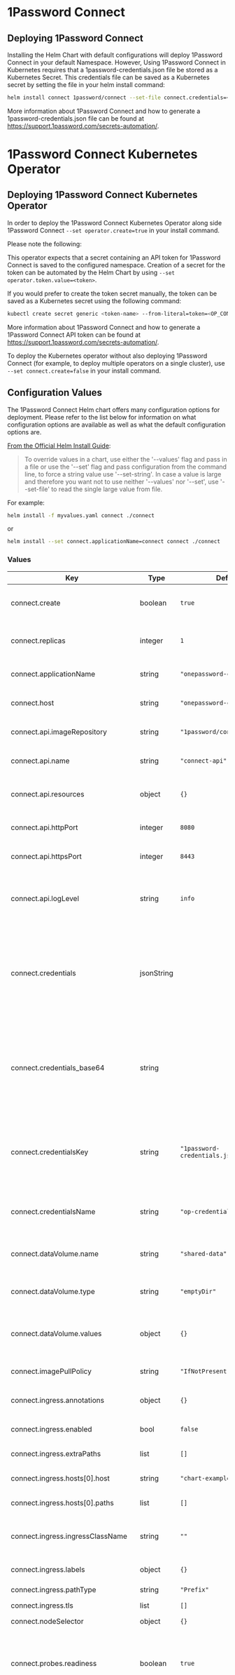 # 1Password Connect

## Deploying 1Password Connect

Installing the Helm Chart with default configurations will deploy 1Password Connect in your default Namespace. However, Using 1Password Connect in Kubernetes requires that a 1password-credentials.json file be stored as a Kubernetes Secret. This credentials file can be saved as a Kubernetes secret by setting the file in your helm install command:

```bash
helm install connect 1password/connect --set-file connect.credentials=<path/to/1password-credentials.json>
```

More information about 1Password Connect and how to generate a 1password-credentials.json file can be found at <https://support.1password.com/secrets-automation/>.

# 1Password Connect Kubernetes Operator

## Deploying 1Password Connect Kubernetes Operator

In order to deploy the 1Password Connect Kubernetes Operator along side 1Password Connect `--set operator.create=true` in your install command.

Please note the following:

This operator expects that a secret containing an API token for 1Password Connect is saved to the configured namespace.
Creation of a secret for the token can be automated by the Helm Chart by using `--set operator.token.value=<token>`.

If you would prefer to create the token secret manually, the token can be saved as a Kubernetes secret using the following command:

```sh
kubectl create secret generic <token-name> --from-literal=token=<OP_CONNECT_TOKEN> --namespace=<namespace>
```

More information about 1Password Connect and how to generate a 1Password Connect API token can be found at <https://support.1password.com/secrets-automation/>.

To deploy the Kubernetes operator without also deploying 1Password Connect (for example, to deploy multiple operators on a single cluster), use `--set connect.create=false` in your install command.

## Configuration Values

The 1Password Connect Helm chart offers many configuration options for deployment. Please refer to the list below for information on what configuration options are available as well as what the default configuration options are.

[From the Official Helm Install Guide](https://helm.sh/docs/helm/helm_install/#helm-install):

>To override values in a chart, use either the '--values' flag and pass in a file or use the '--set' flag and pass configuration from the command line, to force a string value use '--set-string'. In case a value is large and therefore you want not to use neither '--values' nor '--set', use '--set-file' to read the single large value from file.

For example:

```sh
helm install -f myvalues.yaml connect ./connect
```

or

```sh
helm install --set connect.applicationName=connect connect ./connect
```

### Values

| Key                                 | Type | Default | Description                                                                                                                                                                                        |
|-------------------------------------|------|---------|----------------------------------------------------------------------------------------------------------------------------------------------------------------------------------------------------|
| connect.create                      | boolean | `true` | Denotes whether the 1Password Connect server will be deployed                                                                                                                                      |
| connect.replicas                    | integer | `1` | The number of replicas to run the 1Password Connect deployment                                                                                                                                     |
| connect.applicationName             | string | `"onepassword-connect"` | The name of 1Password Connect Application                                                                                                                                                          |
| connect.host                        | string | `"onepassword-connect"` | The name of 1Password Connect Host                                                                                                                                                                 |
| connect.api.imageRepository         | string | `"1password/connect-api` | The 1Password Connect API repository                                                                                                                                                               |
| connect.api.name                    | string | `"connect-api"` | The name of the 1Password Connect API container                                                                                                                                                    |
| connect.api.resources               | object | `{}` | The resources requests/limits for the 1Password Connect API pod                                                                                                                                    |
| connect.api.httpPort                | integer | `8080` | The port the Connect API is served on when TLS is disabled                                                                                                                                         |
| connect.api.httpsPort               | integer | `8443` | The port the Connect API is served on when TLS is enabled                                                                                                                                          |
| connect.api.logLevel                | string | `info` | Log level of the Connect API container. Valid options are: trace, debug, info, warn, error.                                                                                                        |
| connect.credentials                 | jsonString |  | Contents of the 1password-credentials.json file for Connect. Can be set be adding `--set-file connect.credentials=<path/to/1password-credentials.json>` to your helm install command               |
| connect.credentials_base64          | string |  | Base64-encoded contents of the 1password-credentials.json file for Connect. This can be used instead of `connect.credentials` in case supplying raw JSON to `connect.credentials` leads to issues. |
| connect.credentialsKey              | string | `"1password-credentials.json"` | The key for the 1Password Connect Credentials stored in the credentials secret, the credentials must be encoded as a base64 string                                                                 |
| connect.credentialsName             | string | `"op-credentials"` | The name of Kubernetes Secret containing the 1Password Connect credentials                                                                                                                         |
| connect.dataVolume.name             | string | `"shared-data"` | The name of the shared volume used between 1Password Connect Containers                                                                                                                            |
| connect.dataVolume.type             | string | `"emptyDir"` | The type of the shared volume used between 1Password Connect Containers                                                                                                                            |
| connect.dataVolume.values           | object | `{}` | Desribes the fields and values for configuration of shared volume for 1Password Connect                                                                                                            |
| connect.imagePullPolicy             | string | `"IfNotPresent"` | The 1Password Connect API image pull policy                                                                                                                                                        |
| connect.ingress.annotations         | object | `{}` | The 1Password Connect Ingress Annotations                                                                                                                                                          |
| connect.ingress.enabled             | bool | `false` | The boolean value to enable/disable the 1Password Connect                                                                                                                                          |
| connect.ingress.extraPaths          | list | `[]` | Additional Ingress Paths                                                                                                                                                                           |
| connect.ingress.hosts[0].host       | string | `"chart-example.local"` | The 1Password Connect Ingress Hostname                                                                                                                                                             |
| connect.ingress.hosts[0].paths      | list | `[]` | The 1Password Connect Ingress Path                                                                                                                                                                 |
| connect.ingress.ingressClassName    | string | `""` | Optionally use ingressClassName instead of deprecated annotation.                                                                                                                                  |
| connect.ingress.labels              | object | `{}` | Ingress labels for 1Password Connect                                                                                                                                                               |
| connect.ingress.pathType            | string | `"Prefix"` | Ingress PathType see [docs](https://kubernetes.io/docs/concepts/services-networking/ingress/#path-types)                                                                                           |
| connect.ingress.tls                 | list | `[]` | Ingress TLS see [docs](https://kubernetes.io/docs/concepts/services-networking/ingress/#tls)                                                                                                       |
| connect.nodeSelector                | object | `{}` | [Node selector](https://kubernetes.io/docs/concepts/scheduling-eviction/assign-pod-node/#nodeselector) stanza for the Connect pod                                                                  |
| connect.probes.readiness            | boolean | `true` | Denotes whether the 1Password Connect API readiness probe will operate and ensure the pod is ready before serving traffic                                                                          |
| connect.probes.liveness             | boolean | `true` | Denotes whether the 1Password Connect API will be continually checked by Kubernetes for liveness and restarted if the pod becomes unresponsive                                                     |
| connect.annotations                 | object | `{}` | Additional annotations to be added to the Connect API deployment resource.                                                                                                                         |
| connect.labels                      | object | `{}` | Additional labels to be added to the Connect API deployment resource.                                                                                                                              |
| connect.podAnnotations              | object | `{}` | Additional annotations to be added to the Connect API pods.                                                                                                                                        |
| connect.podLabels                   | object | `{}` | Additional labels to be added to the Connect API pods.                                                                                                                                             |
| connect.serviceType                 | string | `NodePort` | The type of Service resource to create for the Connect API and sync services.                                                                                                                      |
| connect.serviceAnnotations          | object | `{}` | Additional annotations to be added to the service.                                                                                                                                                 |
| connect.sync.imageRepository        | string | `"1password/connect-sync"` | The 1Password Connect Sync repository                                                                                                                                                              |
| connect.sync.name                   | string | `"connect-sync"` | The name of the 1Password Connect Sync container                                                                                                                                                   |
| connect.sync.resources              | object | `{}` | The resources requests/limits for the 1Password Connect Sync pod                                                                                                                                   |
| connect.sync.httpPort               | integer | `8081` | The port serving the health of the Sync container                                                                                                                                                  |
| connect.sync.logLevel               | string | `info` | Log level of the Connect Sync container. Valid options are: trace, debug, info, warn, error.                                                                                                       |
| connect.tls.enabled                 | boolean | `false` | Denotes whether the Connect API is secured with TLS                                                                                                                                                |
| connect.tls.secret                  | string | `"op-connect-tls"` | The name of the secret containing the TLS key (`tls.key`) and certificate (`tls.crt`)                                                                                                              |
| connect.tolerations                 | list | `[]` | List of tolerations to be added to the Connect API pods.                                                                                                                                           |
| connect.version                     | string | `{{.Chart.AppVersion}}` | The 1Password Connect version to pull                                                                                                                                                              |
| operator.autoRestart                | boolean | `false` | Denotes whether the 1Password Operator will automatically restart deployments based on associated updated secrets.                                                                                 |
| operator.create                     | boolean | `false` | Denotes whether the 1Password Operator will be deployed                                                                                                                                            |
| operator.imagePullPolicy            | string | `"IfNotPresent"` | The 1Password Operator image pull policy                                                                                                                                                           |
| operator.imageRepository            | string | `"1password/onepassword-operator"` | The 1Password Operator repository                                                                                                                                                                  |
| operator.nodeSelector               | object | `{}` | [Node selector](https://kubernetes.io/docs/concepts/scheduling-eviction/assign-pod-node/#nodeselector) stanza for the operator pod                                                                 |
| operator.annotations                | object | `{}` | Additional annotations to be added to the Operator deployment resource.                                                                                                                            |
| operator.labels                     | object | `{}` | Additional labels to be added to the Operator deployment resource.                                                                                                                                 |
| operator.logLevel                | string | `info` | Log level of the Operator container. Valid options are: debug, info and error.                                                                                                        |
| operator.podAnnotations             | object | `{}` | Additional annotations to be added to the Operator pods.                                                                                                                                           |
| operator.podLabels                  | object | `{}` | Additional labels to be added to the Operator pods.                                                                                                                                                |
| operator.pollingInterval            | integer | `600` | How often the 1Password Operator will poll for secrets updates.                                                                                                                                    |
| operator.clusterRole.create         | boolean | `{{.Values.operator.create}}` | Denotes whether or not a cluster role will be created for each for the 1Password Operator                                                                                                          |
| operator.clusterRole.name           | string | `"onepassword-connect-operator"` | The name of the 1Password Operator Cluster Role                                                                                                                                                    |
| operator.clusterRoleBinding.create  | boolean | `{{.Values.operator.create}}` | Denotes whether or not a Cluster role binding will be created for the 1Password Operator Service Account                                                                                           |
| operator.roleBinding.create         | boolean | `{{.Values.operator.create}}` | Denotes whether or not a role binding will be created for each Namespace for the 1Password Operator Service Account                                                                                |
| operator.roleBinding.name           | string | `"onepassword-connect-operator"` | The name of the 1Password Operator Role Binding                                                                                                                                                    |
| operator.serviceAccount.annotations | object | `{}` | Annotations for the 1Password Connect Service Account                                                                                                                                              |
| operator.serviceAccount.create      | boolean | `{{.Values.operator.create}}` | Denotes whether or not a service account will be created for the 1Password Operator                                                                                                                |
| operator.serviceAccount.name        | string | `"onepassword-connect-operator"` | The name of the 1Password Conenct Operator                                                                                                                                                         |
| operator.tolerations                | list | `[]` | List of tolerations to be added to the Operator pods.                                                                                                                                              |
| operator.version                    | string | `"1.7.1"` | T 1Password Operator version to pull                                                                                                                                                               |
| operator.token.key                  | string | `"token"` | The key for the 1Password Connect token stored in the 1Password token secret                                                                                                                       |
| operator.token.name                 | string | `"onepassword-token"` | The name of Kubernetes Secret containing the 1Password Connect API token                                                                                                                           |
| operator.token.value                | string | `"onepassword-token"` | An API token generated for 1Password Connect to be used by the Connect Operator                                                                                                                    |
| operator.watchNamespace             | list | `[]` | A list of namespaces for the 1Password Operator to watch and manage. Use the empty list to watch all namespaces.                                                                                   |
| operator.resources                  | object | `{}` | The resources requests/limits for the 1Password Operator pod                                                                                                                                       |


### CRD

By default, the chart will also install the `OnePasswordItem` CRD.
To disable this, you can run `helm install` with the [`--skip-crds` flag](https://helm.sh/docs/chart_best_practices/custom_resource_definitions/#method-1-let-helm-do-it-for-you).
